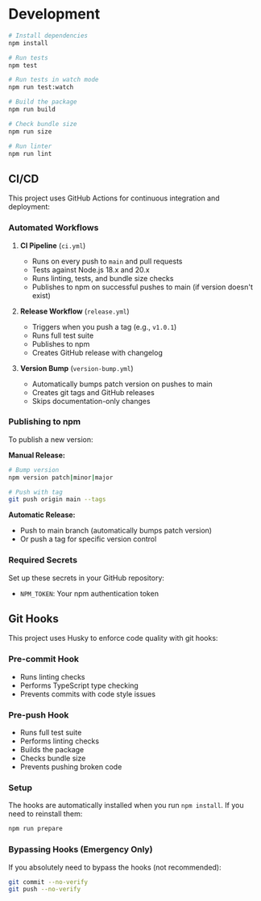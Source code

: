 # Development

```bash
# Install dependencies
npm install

# Run tests
npm test

# Run tests in watch mode
npm run test:watch

# Build the package
npm run build

# Check bundle size
npm run size

# Run linter
npm run lint
```

## CI/CD

This project uses GitHub Actions for continuous integration and deployment:

### Automated Workflows

1. **CI Pipeline** (`ci.yml`)

   - Runs on every push to `main` and pull requests
   - Tests against Node.js 18.x and 20.x
   - Runs linting, tests, and bundle size checks
   - Publishes to npm on successful pushes to main (if version doesn't exist)

2. **Release Workflow** (`release.yml`)

   - Triggers when you push a tag (e.g., `v1.0.1`)
   - Runs full test suite
   - Publishes to npm
   - Creates GitHub release with changelog

3. **Version Bump** (`version-bump.yml`)
   - Automatically bumps patch version on pushes to main
   - Creates git tags and GitHub releases
   - Skips documentation-only changes

### Publishing to npm

To publish a new version:

**Manual Release:**

```bash
# Bump version
npm version patch|minor|major

# Push with tag
git push origin main --tags
```

**Automatic Release:**

- Push to main branch (automatically bumps patch version)
- Or push a tag for specific version control

### Required Secrets

Set up these secrets in your GitHub repository:

- `NPM_TOKEN`: Your npm authentication token

## Git Hooks

This project uses Husky to enforce code quality with git hooks:

### Pre-commit Hook

- Runs linting checks
- Performs TypeScript type checking
- Prevents commits with code style issues

### Pre-push Hook

- Runs full test suite
- Performs linting checks
- Builds the package
- Checks bundle size
- Prevents pushing broken code

### Setup

The hooks are automatically installed when you run `npm install`. If you need to reinstall them:

```bash
npm run prepare
```

### Bypassing Hooks (Emergency Only)

If you absolutely need to bypass the hooks (not recommended):

```bash
git commit --no-verify
git push --no-verify
```
